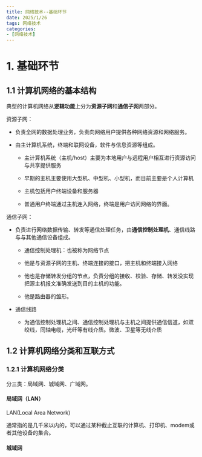 ```yaml
---
title: 网络技术--基础环节
date: 2025/1/26
tags: 网络技术
categories: 
- [网络技术]
---
```


# 1. 基础环节

## 1.1 计算机网络的基本结构

典型的计算机网络从**逻辑功能**上分为**资源子网**和**通信子网**两部分。

<!-- more -->

资源子网：

- 负责全网的数据处理业务，负责向网络用户提供各种网络资源和网络服务。

- 由主计算机系统，终端和联网设备，软件与信息资源等组成。
  
  - 主计算机系统（主机/host）主要为本地用户与远程用户相互进行资源访问与共享提供服务
  
  - 早期的主机主要使用大型机、中型机、小型机，而目前主要是个人计算机
  
  - 主机包括用户终端设备和服务器
  
  - 普通用户终端通过主机连入网络，终端是用户访问网络的界面。

通信子网：

- 负责进行网络数据传输、转发等通信处理任务，由**通信控制处理机**、通信线路与与其他通信设备组成。
  
  - 通信控制处理机：也被称为网络节点
  
  - 他是与资源子网的主机、终端连接的接口，把主机和终端接入网络
  
  - 他也是存储转发分组的节点，负责分组的接收、校验、存储、转发没实现把源主机报文准确发送到目的主机的功能。
  
  - 他是路由器的雏形。

- 通信线路
  
  - 为通信控制处理机之间、通信控制处理机与主机之间提供通信信道，如双绞线，同轴电缆，光纤等有线介质。微波、卫星等无线介质

## 1.2 计算机网络分类和互联方式

### 1.2.1 计算机网络分类

分三类：局域网、城域网、广域网。

#### 局域网（LAN）

LAN(Local Area Network)

通常指的是几千米以内的，可以通过某种截止互联的计算机、打印机、modem或者其他设备的集合。

#### 城域网

